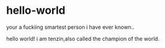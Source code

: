 # hello-world


your a fuckiing smartest person i have ever known..


hello world!
i am tenzin,also called the champion of the world.
